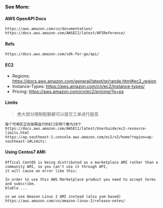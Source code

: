 ### See More:

#### AWS OpenAPI Docs
```
https://aws.amazon.com/cn/documentation/
https://docs.aws.amazon.com/AWSEC2/latest/APIReference/
```

#### Refs
```
https://docs.aws.amazon.com/sdk-for-go/api/
```

#### EC2 
  - Regions:				https://docs.aws.amazon.com/general/latest/gr/rande.html#ec2_region
  - Instance-Types:			https://aws.amazon.com/cn/ec2/instance-types/
  - Pricing:				https://aws.amazon.com/cn/ec2/pricing/?p=ps

#### Limits
> 绝大部分限制配额都可以提交工单进行提高
```
每个可用区正在按需运行的EC2实例个数为20个
https://docs.aws.amazon.com/AWSEC2/latest/UserGuide/ec2-resource-limits.html
https://ap-southeast-1.console.aws.amazon.com/ec2/v2/home?region=ap-southeast-1#Limits:
```


#### Using Centos7 AMI:
```
Offical CentOS is being distributed as a marketplace AMI rather than a community AMI, so you can't use it through API,
it will cause an error like this:

In order to use this AWS Marketplace product you need to accept terms and subscribe.
blabla ...

so we use Amazon Linux 2 AMI instead (also yum based)
https://aws.amazon.com/cn/amazon-linux-2/release-notes/
```

